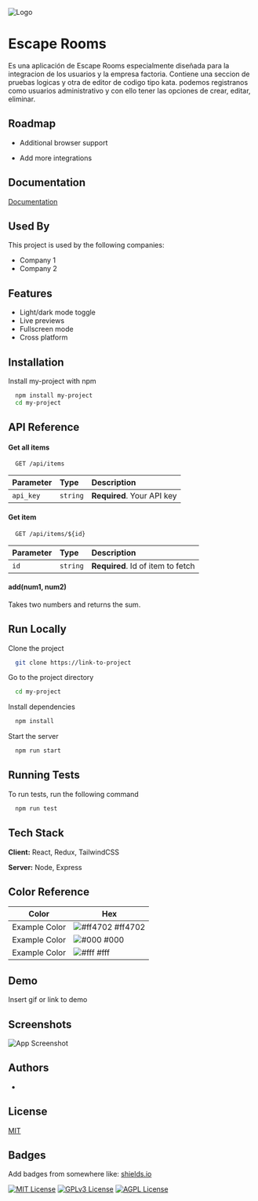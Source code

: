 
![Logo](https://femcoders.factoriaf5.org/wp-content/uploads/2021/12/factoria-web.png)


# Escape Rooms

Es una aplicación de Escape Rooms especialmente diseñada para la integracion de los usuarios y la empresa factoria. Contiene una seccion de pruebas logicas y otra de editor de codigo tipo kata. podemos registranos como usuarios administrativo y con ello tener las opciones de crear, editar, eliminar. 


## Roadmap

- Additional browser support

- Add more integrations


## Documentation

[Documentation](https://escaperoom.atlassian.net/jira/software/projects/ER/boards/1)


## Used By

This project is used by the following companies:

- Company 1
- Company 2


## Features

- Light/dark mode toggle
- Live previews
- Fullscreen mode
- Cross platform


## Installation

Install my-project with npm

```bash
  npm install my-project
  cd my-project
```
    
## API Reference

#### Get all items

```http
  GET /api/items
```

| Parameter | Type     | Description                |
| :-------- | :------- | :------------------------- |
| `api_key` | `string` | **Required**. Your API key |

#### Get item

```http
  GET /api/items/${id}
```

| Parameter | Type     | Description                       |
| :-------- | :------- | :-------------------------------- |
| `id`      | `string` | **Required**. Id of item to fetch |

#### add(num1, num2)

Takes two numbers and returns the sum.


## Run Locally

Clone the project

```bash
  git clone https://link-to-project
```

Go to the project directory

```bash
  cd my-project
```

Install dependencies

```bash
  npm install
```

Start the server

```bash
  npm run start
```


## Running Tests

To run tests, run the following command

```bash
  npm run test
```


## Tech Stack

**Client:** React, Redux, TailwindCSS

**Server:** Node, Express

## Color Reference

| Color             | Hex                                                                |
| ----------------- | ------------------------------------------------------------------ |
| Example Color | ![#ff4702](https://via.placeholder.com/10/ff4702?text=+) #ff4702 |
| Example Color | ![#000](https://via.placeholder.com/10/000?text=+) #000|
| Example Color | ![#fff](https://via.placeholder.com/10/fff?text=+) #fff |


## Demo

Insert gif or link to demo


## Screenshots

![App Screenshot](https://via.placeholder.com/468x300?text=App+Screenshot+Here)


## Authors

- 


## License

[MIT](https://choosealicense.com/licenses/mit/)


## Badges

Add badges from somewhere like: [shields.io](https://shields.io/)

[![MIT License](https://img.shields.io/badge/License-MIT-green.svg)](https://choosealicense.com/licenses/mit/)
[![GPLv3 License](https://img.shields.io/badge/License-GPL%20v3-yellow.svg)](https://opensource.org/licenses/)
[![AGPL License](https://img.shields.io/badge/license-AGPL-blue.svg)](http://www.gnu.org/licenses/agpl-3.0)

